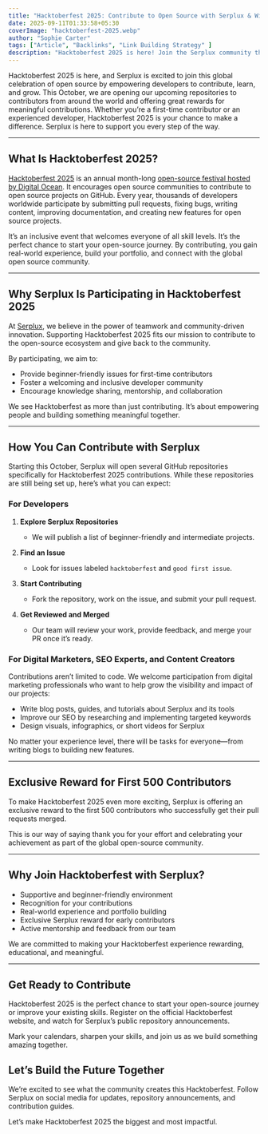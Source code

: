 ```yaml
---
title: "Hacktoberfest 2025: Contribute to Open Source with Serplux & Win Rewards"
date: 2025-09-11T01:33:58+05:30
coverImage: "hacktoberfest-2025.webp"
author: "Sophie Carter"
tags: ["Article", "Backlinks", "Link Building Strategy" ]
description: "Hacktoberfest 2025 is here! Join the Serplux community this October to contribute to open-source projects, improve your coding skills, and earn unique rewards."
---
```


Hacktoberfest 2025 is here, and Serplux is excited to join this global celebration of open source by empowering developers to contribute, learn, and grow. This October, we are opening our upcoming repositories to contributors from around the world and offering great rewards for meaningful contributions. Whether you’re a first-time contributor or an experienced developer, Hacktoberfest 2025 is your chance to make a difference. Serplux is here to support you every step of the way.

---

## What Is Hacktoberfest 2025?

[Hacktoberfest 2025](https://hacktoberfest.com/) is an annual month-long [open-source festival hosted by Digital Ocean](https://www.digitalocean.com/open-source/hacktoberfest). It encourages open source communities to contribute to open source projects on GitHub. Every year, thousands of developers worldwide participate by submitting pull requests, fixing bugs, writing content, improving documentation, and creating new features for open source projects.

It’s an inclusive event that welcomes everyone of all skill levels. It’s the perfect chance to start your open-source journey. By contributing, you gain real-world experience, build your portfolio, and connect with the global open source community.

---

## Why Serplux Is Participating in Hacktoberfest 2025

At [Serplux](https://serplux.com/), we believe in the power of teamwork and community-driven innovation. Supporting Hacktoberfest 2025 fits our mission to contribute to the open-source ecosystem and give back to the community.

By participating, we aim to:

* Provide beginner-friendly issues for first-time contributors
* Foster a welcoming and inclusive developer community
* Encourage knowledge sharing, mentorship, and collaboration

We see Hacktoberfest as more than just contributing. It’s about empowering people and building something meaningful together.

---

## How You Can Contribute with Serplux

Starting this October, Serplux will open several GitHub repositories specifically for Hacktoberfest 2025 contributions. While these repositories are still being set up, here’s what you can expect:

### For Developers

1. **Explore Serplux Repositories**

   * We will publish a list of beginner-friendly and intermediate projects.

2. **Find an Issue**

   * Look for issues labeled `hacktoberfest` and `good first issue`.

3. **Start Contributing**

   * Fork the repository, work on the issue, and submit your pull request.

4. **Get Reviewed and Merged**

   * Our team will review your work, provide feedback, and merge your PR once it’s ready.

### For Digital Marketers, SEO Experts, and Content Creators

Contributions aren’t limited to code. We welcome participation from digital marketing professionals who want to help grow the visibility and impact of our projects:

* Write blog posts, guides, and tutorials about Serplux and its tools
* Improve our SEO by researching and implementing targeted keywords
* Design visuals, infographics, or short videos for Serplux

No matter your experience level, there will be tasks for everyone—from writing blogs to building new features.

---

## Exclusive Reward for First 500 Contributors

To make Hacktoberfest 2025 even more exciting, Serplux is offering an exclusive reward to the first 500 contributors who successfully get their pull requests merged.

This is our way of saying thank you for your effort and celebrating your achievement as part of the global open-source community.

---

## Why Join Hacktoberfest with Serplux?

* Supportive and beginner-friendly environment
* Recognition for your contributions
* Real-world experience and portfolio building
* Exclusive Serplux reward for early contributors
* Active mentorship and feedback from our team

We are committed to making your Hacktoberfest experience rewarding, educational, and meaningful.

---

## Get Ready to Contribute

Hacktoberfest 2025 is the perfect chance to start your open-source journey or improve your existing skills. Register on the official Hacktoberfest website, and watch for Serplux’s public repository announcements.

Mark your calendars, sharpen your skills, and join us as we build something amazing together.

## Let’s Build the Future Together

We’re excited to see what the community creates this Hacktoberfest. Follow Serplux on social media for updates, repository announcements, and contribution guides.

Let’s make Hacktoberfest 2025 the biggest and most impactful.

